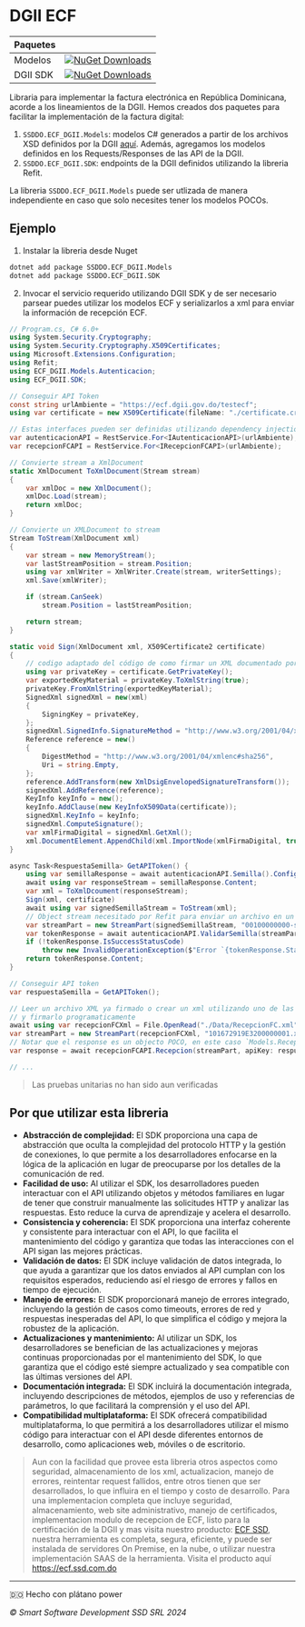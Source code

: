 # DGII ECF

| Paquetes |                                                                                                                                   |
| -------- | --------------------------------------------------------------------------------------------------------------------------------- |
| Modelos  | [![NuGet Downloads](https://img.shields.io/nuget/dt/SSDDO.ECF_DGII.Models)](https://www.nuget.org/packages/SSDDO.ECF_DGII.Models) |
| DGII SDK | [![NuGet Downloads](https://img.shields.io/nuget/dt/SSDDO.ECF_DGII.SDK)](https://www.nuget.org/packages/SSDDO.ECF_DGII.SDK)       |

Libraria para implementar la factura electr&oacute;nica en Rep&uacute;blica Dominicana, acorde a los lineamientos de la DGII. Hemos creados dos paquetes para facilitar la implementaci&oacute;n de la factura digital:

1. `SSDDO.ECF_DGII.Models`: modelos C# generados a partir de los archivos XSD definidos por la DGII [aqu&iacute;](https://dgii.gov.do/cicloContribuyente/facturacion/comprobantesFiscalesElectronicosE-CF/Paginas/documentacionSobreE-CF.aspx). Adem&aacute;s, agregamos los modelos definidos en los Requests/Responses de las API de la DGII.
2. `SSDDO.ECF_DGII.SDK`: endpoints de la DGII definidos utilizando la libreria Refit.

La libreria `SSDDO.ECF_DGII.Models` puede ser utlizada de manera independiente en caso que solo necesites tener los modelos POCOs.

## Ejemplo

1. Instalar la libreria desde Nuget

```sh
dotnet add package SSDDO.ECF_DGII.Models
dotnet add package SSDDO.ECF_DGII.SDK
```

2. Invocar el servicio requerido utilizando DGII SDK y de ser necesario parsear puedes utilizar los modelos ECF y serializarlos a xml para enviar la información de recepción ECF.

```csharp
// Program.cs, C# 6.0+
using System.Security.Cryptography;
using System.Security.Cryptography.X509Certificates;
using Microsoft.Extensions.Configuration;
using Refit;
using ECF_DGII.Models.Autenticacion;
using ECF_DGII.SDK;

// Conseguir API Token
const string urlAmbiente = "https://ecf.dgii.gov.do/testecf";
using var certificate = new X509Certificate(fileName: "./certificate.crt", password: "1234", keyStorageFlags: X509KeyStorageFlags.Exportable);

// Estas interfaces pueden ser definidas utilizando dependency injection, para más información ver la documentación de Refit
var autenticacionAPI = RestService.For<IAutenticacionAPI>(urlAmbiente);
var recepcionFCAPI = RestService.For<IRecepcionFCAPI>(urlAmbiente);

// Convierte stream a XmlDocument
static XmlDocument ToXmlDocument(Stream stream)
{
    var xmlDoc = new XmlDocument();
    xmlDoc.Load(stream);
    return xmlDoc;
}

// Convierte un XMLDocument to stream
Stream ToStream(XmlDocument xml)
{
    var stream = new MemoryStream();
    var lastStreamPosition = stream.Position;
    using var xmlWriter = XmlWriter.Create(stream, writerSettings);
    xml.Save(xmlWriter);

    if (stream.CanSeek)
        stream.Position = lastStreamPosition;

    return stream;
}

static void Sign(XmlDocument xml, X509Certificate2 certificate)
{
    // codigo adaptado del código de como firmar un XML documentado por la DGII
    using var privateKey = certificate.GetPrivateKey();
    var exportedKeyMaterial = privateKey.ToXmlString(true);
    privateKey.FromXmlString(exportedKeyMaterial);
    SignedXml signedXml = new(xml)
    {
        SigningKey = privateKey,
    };
    signedXml.SignedInfo.SignatureMethod = "http://www.w3.org/2001/04/xmldsig-more#rsa-sha256";
    Reference reference = new()
    {
        DigestMethod = "http://www.w3.org/2001/04/xmlenc#sha256",
        Uri = string.Empty,
    };
    reference.AddTransform(new XmlDsigEnvelopedSignatureTransform());
    signedXml.AddReference(reference);
    KeyInfo keyInfo = new();
    keyInfo.AddClause(new KeyInfoX509Data(certificate));
    signedXml.KeyInfo = keyInfo;
    signedXml.ComputeSignature();
    var xmlFirmaDigital = signedXml.GetXml();
    xml.DocumentElement.AppendChild(xml.ImportNode(xmlFirmaDigital, true));
}

async Task<RespuestaSemilla> GetAPIToken() {
    using var semillaResponse = await autenticacionAPI.Semilla().ConfigureAwait(false);
    await using var responseStream = semillaResponse.Content;
    var xml = ToXmlDcoument(responseStream);
    Sign(xml, certificate)
    await using var signedSemillaStream = ToStream(xml);
    // Object stream necesitado por Refit para enviar un archivo en un request
    var streamPart = new StreamPart(signedSemillaStream, "00100000000-semilla.xml", "text/xml");
    var tokenResponse = await autenticacionAPI.ValidarSemilla(streamPart).ConfigureAwait(false);
    if (!tokenResponse.IsSuccessStatusCode)
        throw new InvalidOperationException($"Error `{tokenResponse.StatusCode}` getting SemillaRespuesta.", tokenResponse.Error);
    return tokenResponse.Content;
}

// Conseguir API token
var respuestaSemilla = GetAPIToken();

// Leer un archivo XML ya firmado o crear un xml utilizando uno de las clases definidas en `ECF_DGII.Models.ECF._31, 32... etc`
// y firmarlo programaticamente
await using var recepcionFCXml = File.OpenRead("./Data/RecepcionFC.xml");
var streamPart = new StreamPart(recepcionFCXml, "101672919E3200000001.xml", "text/xml");
// Notar que el response es un objecto POCO, en este caso `Models.RecepcionFC.Respuesta`
var response = await recepcionFCAPI.Recepcion(streamPart, apiKey: respuestaSemilla.APIKey).ConfigureAwait(false);

// ...
```

> Las pruebas unitarias no han sido aun verificadas

## Por que utilizar esta libreria

- **Abstracción de complejidad:** El SDK proporciona una capa de abstracción que oculta la complejidad del protocolo HTTP y la gestión de conexiones, lo que permite a los desarrolladores enfocarse en la lógica de la aplicación en lugar de preocuparse por los detalles de la comunicación de red.
- **Facilidad de uso:** Al utilizar el SDK, los desarrolladores pueden interactuar con el API utilizando objetos y métodos familiares en lugar de tener que construir manualmente las solicitudes HTTP y analizar las respuestas. Esto reduce la curva de aprendizaje y acelera el desarrollo.
- **Consistencia y coherencia:** El SDK proporciona una interfaz coherente y consistente para interactuar con el API, lo que facilita el mantenimiento del código y garantiza que todas las interacciones con el API sigan las mejores prácticas.
- **Validación de datos:** El SDK incluye validación de datos integrada, lo que ayuda a garantizar que los datos enviados al API cumplan con los requisitos esperados, reduciendo así el riesgo de errores y fallos en tiempo de ejecución.
- **Manejo de errores:** El SDK proporcionará manejo de errores integrado, incluyendo la gestión de casos como timeouts, errores de red y respuestas inesperadas del API, lo que simplifica el código y mejora la robustez de la aplicación.
- **Actualizaciones y mantenimiento:** Al utilizar un SDK, los desarrolladores se benefician de las actualizaciones y mejoras continuas proporcionadas por el mantenimiento del SDK, lo que garantiza que el código esté siempre actualizado y sea compatible con las últimas versiones del API.
- **Documentación integrada:** El SDK incluirá la documentación integrada, incluyendo descripciones de métodos, ejemplos de uso y referencias de parámetros, lo que facilitará la comprensión y el uso del API.
- **Compatibilidad multiplataforma:** El SDK ofrecerá compatibilidad multiplataforma, lo que permitirá a los desarrolladores utilizar el mismo código para interactuar con el API desde diferentes entornos de desarrollo, como aplicaciones web, móviles o de escritorio.

> Aun con la facilidad que provee esta libreria otros aspectos como seguridad, almacenamiento de los xml, actualizacion, manejo de errores, reintentar request fallidos, entre otros tienen que ser desarrollados, lo que influira en el tiempo y costo de desarrollo.
> Para una implementacion completa que incluye seguridad, almacenamiento, web site administrativo, manejo de certificados, implementacion modulo de recepcion de ECF, listo para la certificación de la DGII y mas visita nuestro producto: [ECF SSD](https://ecf.sdd.com.do), nuestra herramienta es completa, segura, eficiente, y puede ser instalada de servidores On Premise, en la nube, o utilizar nuestra implementación SAAS de la herramienta. Visita el producto aquí https://ecf.ssd.com.do

---

🇩🇴 Hecho con plátano power

_© Smart Software Development SSD SRL 2024_
